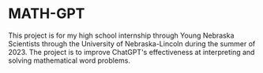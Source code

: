 # MATH-GPT

This project is for my high school internship through Young Nebraska Scientists through the University of Nebraska-Lincoln during the summer of 2023. The project is to improve ChatGPT's effectiveness at interpreting and solving mathematical word problems.
